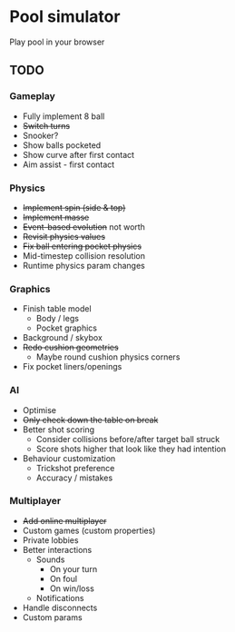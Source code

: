 # Pool simulator

Play pool in your browser

## TODO

### Gameplay

- Fully implement 8 ball
- ~~Switch turns~~
- Snooker?
- Show balls pocketed
- Show curve after first contact
- Aim assist - first contact

### Physics

- ~~Implement spin (side & top)~~
- ~~Implement masse~~
- ~~Event-based evolution~~ not worth
- ~~Revisit physics values~~
- ~~Fix ball entering pocket physics~~
- Mid-timestep collision resolution
- Runtime physics param changes

### Graphics

- Finish table model
  - Body / legs
  - Pocket graphics
- Background / skybox
- ~~Redo cushion geometries~~
  - Maybe round cushion physics corners
- Fix pocket liners/openings

### AI

- Optimise
- ~~Only check down the table on break~~
- Better shot scoring
  - Consider collisions before/after target ball struck
  - Score shots higher that look like they had intention
- Behaviour customization
  - Trickshot preference
  - Accuracy / mistakes

### Multiplayer

- ~~Add online multiplayer~~
- Custom games (custom properties)
- Private lobbies
- Better interactions
  - Sounds
    - On your turn
    - On foul
    - On win/loss
  - Notifications
- Handle disconnects
- Custom params
